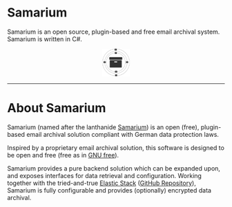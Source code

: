 # Samarium

Samarium is an open source, plugin-based and free email archival system. Samarium is written in C#.

<p align="center" >
  <img alt="Samarium Logo" src="/samarium.png" width="64" height="64" >
</p>

---

# About Samarium

Samarium (named after the lanthanide [Samarium](https://en.wikipedia.org/wiki/Samarium)) is an open (free), plugin-based email archival solution compliant with German data protection laws.

Inspired by a proprietary email archival solution, this software is designed to be open and free (free as in [GNU free](https://www.gnu.org/philosophy/free-sw.en.html)).

Samarium provides a pure backend solution which can be expanded upon, and exposes interfaces for data retrieval and configuration.
Working together with the tried-and-true [Elastic Stack](http://elastic.co) ([GitHub Repository](https://github.com/elastic/elasticsearch/)), Samarium is fully configurable and provides (optionally) encrypted data archival.

# 
